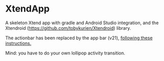 XtendApp
========

A skeleton Xtend app with gradle and Android Studio integration, and the Xtendroid (https://github.com/tobykurien/Xtendroid) library.

The actionbar has been replaced by the app bar (v21), [following these instructions.](http://antonioleiva.com/material-design-everywhere/)

Mind: you have to do your own lollipop activity transition.
